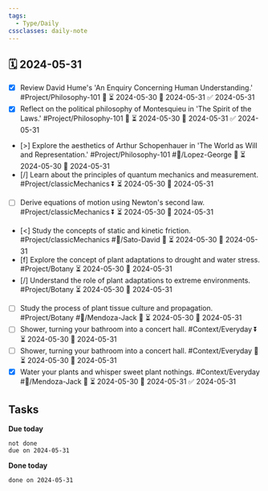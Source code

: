 ```yaml
---
tags:
  - Type/Daily
cssclasses: daily-note
---
```


## 🗓️ 2024-05-31

- [x] Review David Hume's 'An Enquiry Concerning Human Understanding.' #Project/Philosophy-101 🔺 ⏳ 2024-05-30 📅 2024-05-31 ✅ 2024-05-31
- [x] Reflect on the political philosophy of Montesquieu in 'The Spirit of the Laws.' #Project/Philosophy-101 🔽 ⏳ 2024-05-30 📅 2024-05-31 ✅ 2024-05-31
- [>] Explore the aesthetics of Arthur Schopenhauer in 'The World as Will and Representation.' #Project/Philosophy-101 #👤/Lopez-George 🔽 ⏳ 2024-05-30 📅 2024-05-31
- [/] Learn about the principles of quantum mechanics and measurement. #Project/classicMechanics ⏬ ⏳ 2024-05-30 📅 2024-05-31
- [ ] Derive equations of motion using Newton's second law. #Project/classicMechanics ⏬ ⏳ 2024-05-30 📅 2024-05-31
- [<] Study the concepts of static and kinetic friction. #Project/classicMechanics #👤/Sato-David 🔺 ⏳ 2024-05-30 📅 2024-05-31
- [f] Explore the concept of plant adaptations to drought and water stress. #Project/Botany ⏳ 2024-05-30 📅 2024-05-31
- [/] Understand the role of plant adaptations to extreme environments. #Project/Botany ⏳ 2024-05-30 📅 2024-05-31
- [ ] Study the process of plant tissue culture and propagation. #Project/Botany #👤/Mendoza-Jack 🔼 ⏳ 2024-05-30 📅 2024-05-31
- [ ] Shower, turning your bathroom into a concert hall. #Context/Everyday ⏬ ⏳ 2024-05-30 📅 2024-05-31
- [ ] Shower, turning your bathroom into a concert hall. #Context/Everyday 🔼 ⏳ 2024-05-30 📅 2024-05-31
- [x] Water your plants and whisper sweet plant nothings. #Context/Everyday #👤/Mendoza-Jack 🔺 ⏳ 2024-05-30 📅 2024-05-31 ✅ 2024-05-31

## Tasks

**Due today**

```tasks
not done
due on 2024-05-31
```

**Done today**

```tasks
done on 2024-05-31
```
            